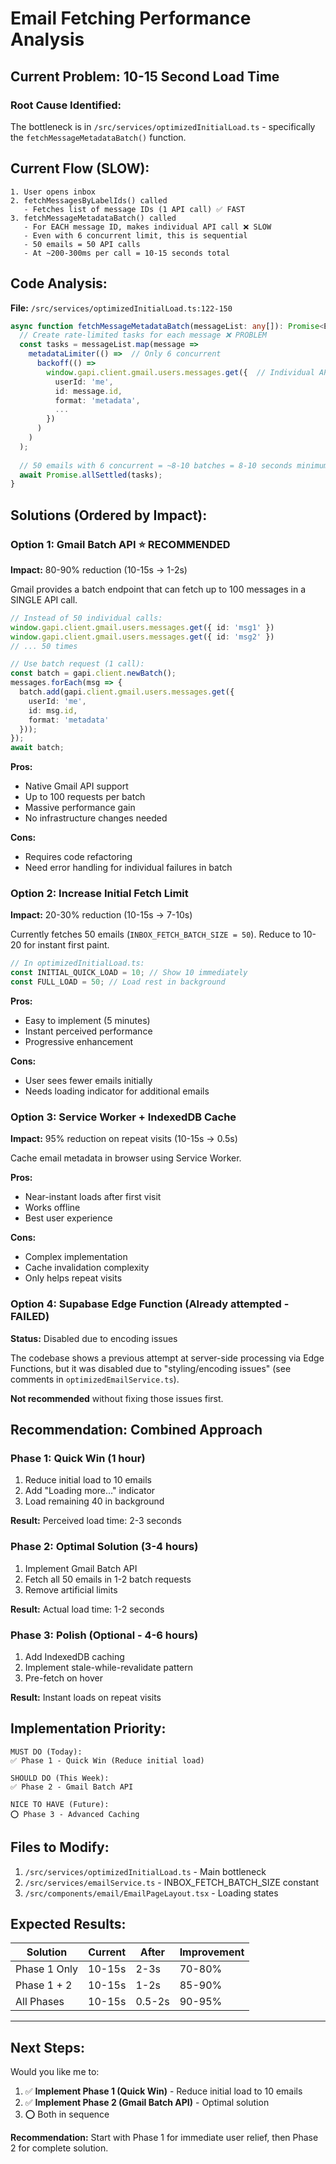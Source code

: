 # Email Fetching Performance Analysis

## Current Problem: 10-15 Second Load Time

### Root Cause Identified:

The bottleneck is in `/src/services/optimizedInitialLoad.ts` - specifically the `fetchMessageMetadataBatch()` function.

## Current Flow (SLOW):

```
1. User opens inbox
2. fetchMessagesByLabelIds() called
   - Fetches list of message IDs (1 API call) ✅ FAST
3. fetchMessageMetadataBatch() called  
   - For EACH message ID, makes individual API call ❌ SLOW
   - Even with 6 concurrent limit, this is sequential
   - 50 emails = 50 API calls
   - At ~200-300ms per call = 10-15 seconds total
```

## Code Analysis:

**File:** `/src/services/optimizedInitialLoad.ts:122-150`

```typescript
async function fetchMessageMetadataBatch(messageList: any[]): Promise<Email[]> {
  // Create rate-limited tasks for each message ❌ PROBLEM
  const tasks = messageList.map(message =>
    metadataLimiter(() =>  // Only 6 concurrent
      backoff(() =>
        window.gapi.client.gmail.users.messages.get({  // Individual API call per message
          userId: 'me',
          id: message.id,
          format: 'metadata',
          ...
        })
      )
    )
  );
  
  // 50 emails with 6 concurrent = ~8-10 batches = 8-10 seconds minimum
  await Promise.allSettled(tasks);
}
```

## Solutions (Ordered by Impact):

### Option 1: Gmail Batch API ⭐ RECOMMENDED
**Impact:** 80-90% reduction (10-15s → 1-2s)

Gmail provides a batch endpoint that can fetch up to 100 messages in a SINGLE API call.

```typescript
// Instead of 50 individual calls:
window.gapi.client.gmail.users.messages.get({ id: 'msg1' })
window.gapi.client.gmail.users.messages.get({ id: 'msg2' })
// ... 50 times

// Use batch request (1 call):
const batch = gapi.client.newBatch();
messages.forEach(msg => {
  batch.add(gapi.client.gmail.users.messages.get({
    userId: 'me',
    id: msg.id,
    format: 'metadata'
  }));
});
await batch;
```

**Pros:**
- Native Gmail API support
- Up to 100 requests per batch
- Massive performance gain
- No infrastructure changes needed

**Cons:**
- Requires code refactoring
- Need error handling for individual failures in batch

### Option 2: Increase Initial Fetch Limit
**Impact:** 20-30% reduction (10-15s → 7-10s)

Currently fetches 50 emails (`INBOX_FETCH_BATCH_SIZE = 50`). Reduce to 10-20 for instant first paint.

```typescript
// In optimizedInitialLoad.ts:
const INITIAL_QUICK_LOAD = 10; // Show 10 immediately
const FULL_LOAD = 50; // Load rest in background
```

**Pros:**
- Easy to implement (5 minutes)
- Instant perceived performance
- Progressive enhancement

**Cons:**
- User sees fewer emails initially
- Needs loading indicator for additional emails

### Option 3: Service Worker + IndexedDB Cache
**Impact:** 95% reduction on repeat visits (10-15s → 0.5s)

Cache email metadata in browser using Service Worker.

**Pros:**
- Near-instant loads after first visit
- Works offline
- Best user experience

**Cons:**
- Complex implementation
- Cache invalidation complexity
- Only helps repeat visits

### Option 4: Supabase Edge Function (Already attempted - FAILED)
**Status:** Disabled due to encoding issues

The codebase shows a previous attempt at server-side processing via Edge Functions, but it was disabled due to "styling/encoding issues" (see comments in `optimizedEmailService.ts`).

**Not recommended** without fixing those issues first.

## Recommendation: Combined Approach

### Phase 1: Quick Win (1 hour)
1. Reduce initial load to 10 emails
2. Add "Loading more..." indicator
3. Load remaining 40 in background

**Result:** Perceived load time: 2-3 seconds

### Phase 2: Optimal Solution (3-4 hours)
1. Implement Gmail Batch API
2. Fetch all 50 emails in 1-2 batch requests
3. Remove artificial limits

**Result:** Actual load time: 1-2 seconds

### Phase 3: Polish (Optional - 4-6 hours)
1. Add IndexedDB caching
2. Implement stale-while-revalidate pattern
3. Pre-fetch on hover

**Result:** Instant loads on repeat visits

## Implementation Priority:

```
MUST DO (Today):
✅ Phase 1 - Quick Win (Reduce initial load)

SHOULD DO (This Week):
✅ Phase 2 - Gmail Batch API

NICE TO HAVE (Future):
⭕ Phase 3 - Advanced Caching
```

## Files to Modify:

1. `/src/services/optimizedInitialLoad.ts` - Main bottleneck
2. `/src/services/emailService.ts` - INBOX_FETCH_BATCH_SIZE constant
3. `/src/components/email/EmailPageLayout.tsx` - Loading states

## Expected Results:

| Solution | Current | After | Improvement |
|----------|---------|-------|-------------|
| Phase 1 Only | 10-15s | 2-3s | 70-80% |
| Phase 1 + 2 | 10-15s | 1-2s | 85-90% |
| All Phases | 10-15s | 0.5-2s | 90-95% |

---

## Next Steps:

Would you like me to:
1. ✅ **Implement Phase 1 (Quick Win)** - Reduce initial load to 10 emails
2. ✅ **Implement Phase 2 (Gmail Batch API)** - Optimal solution  
3. ⭕ Both in sequence

**Recommendation:** Start with Phase 1 for immediate user relief, then Phase 2 for complete solution.
